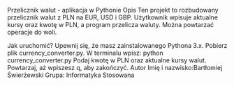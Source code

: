 Przelicznik walut - aplikacja w Pythonie
Opis
Ten projekt to rozbudowany przelicznik walut z PLN na EUR, USD i GBP. Użytkownik wpisuje aktualne kursy oraz kwotę w PLN, a program przelicza waluty. Można powtarzać operacje do woli.

Jak uruchomić?
Upewnij się, że masz zainstalowanego Pythona 3.x.
Pobierz plik currency_converter.py.
W terminalu wpisz:
python currency_converter.py
Podaj kwotę w PLN oraz aktualne kursy walut. Powtarzaj, aż wpiszesz q, aby zakończyć.
Autor
Imię i nazwisko:Bartłomiej Świerżewski Grupa: Informatyka Stosowana
